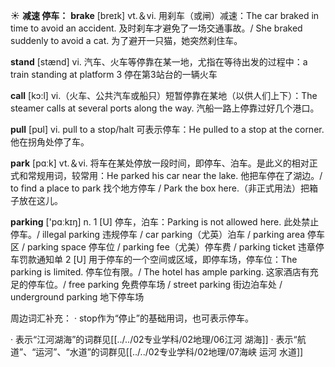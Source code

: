 ☀ <span class="category">**减速 停车：**</span>
<span class="vocabulary">**brake**</span> [breɪk] 
<span class="definition">vt.＆vi. 用刹车（或闸）减速：</span>The car braked in time to avoid an accident. 及时刹车才避免了一场交通事故。/ She braked suddenly to avoid a cat. 为了避开一只猫，她突然刹住车。

<span class="vocabulary">**stand**</span> [stænd] 
<span class="definition">vi. 汽车、火车等停靠在某一地，尤指在等待出发的过程中：</span>a train standing at platform 3 停在第3站台的一辆火车

<span class="vocabulary">**call**</span> [kɔ:l] 
<span class="definition">vi.（火车、公共汽车或船只）短暂停靠在某地（以供人们上下）：</span>The steamer calls at several ports along the way. 汽船一路上停靠过好几个港口。 

<span class="vocabulary">**pull**</span> [pʊl] 
<span class="definition">vi. pull to a stop/halt 可表示停车：</span>He pulled to a stop at the corner. 他在拐角处停了车。

<span class="vocabulary">**park**</span> [pɑːk] 
<span class="definition">vt.＆vi. 将车在某处停放一段时间，即停车、泊车。是此义的相对正式和常规用词，较常用：</span>He parked his car near the lake. 他把车停在了湖边。/ to find a place to park 找个地方停车 / Park the box here.（非正式用法）把箱子放在这儿。

<span class="vocabulary">**parking**</span> ['pɑːkɪŋ] 
<span class="definition">n. 1 [U] 停车，泊车：</span>Parking is not allowed here. 此处禁止停车。/ illegal parking 违规停车 / car parking（尤英）泊车 / parking area 停车区 / parking space 停车位 / parking fee（尤美）停车费 / parking ticket 违章停车罚款通知单 <span class="definition">2 [U] 用于停车的一个空间或区域，即停车场，停车位：</span>The parking is limited. 停车位有限。/ The hotel has ample parking. 这家酒店有充足的停车位。/ free parking 免费停车场 / street parking 街边泊车处 / underground parking 地下停车场

周边词汇补充：
· stop作为“停止”的基础用词，也可表示停车。

· 表示“江河湖海”的词群见[[../../02专业学科/02地理/06江河 湖海]]
· 表示“航道”、“运河”、“水道”的词群见[[../../02专业学科/02地理/07海峡 运河 水道]]

